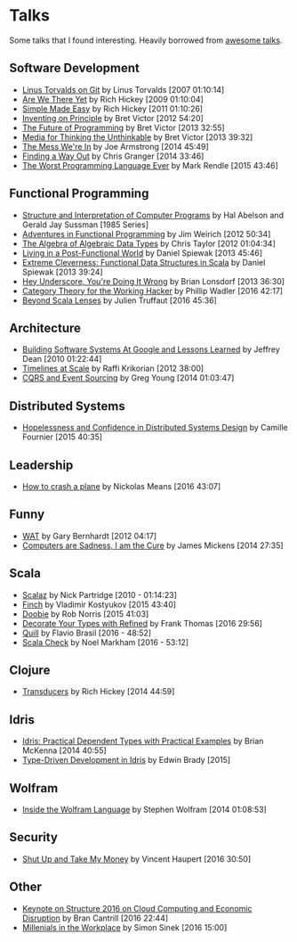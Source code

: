 # Talks

Some talks that I found interesting. Heavily borrowed from [awesome talks](https://github.com/JanVanRyswyck/awesome-talks).

## Software Development

- [Linus Torvalds on Git](https://www.youtube.com/watch?v=4XpnKHJAok8) by Linus Torvalds [2007 01:10:14]
- [Are We There Yet](https://www.infoq.com/presentations/Are-We-There-Yet-Rich-Hickey) by Rich Hickey [2009 01:10:04]
- [Simple Made Easy](https://www.infoq.com/presentations/Simple-Made-Easy) by Rich Hickey [2011 01:10:26]
- [Inventing on Principle](https://vimeo.com/36579366) by Bret Victor [2012 54:20]
- [The Future of Programming](https://vimeo.com/71278954) by Bret Victor [2013 32:55]
- [Media for Thinking the Unthinkable](http://worrydream.com/MediaForThinkingTheUnthinkable/) by Bret Victor [2013 39:32]
- [The Mess We're In](https://www.youtube.com/watch?v=lKXe3HUG2l4&list=UU_QIfHvN9auy2CoOdSfMWDw) by Joe Armstrong [2014 45:49]
- [Finding a Way Out](https://www.infoq.com/presentations/reimagining-software) by Chris Granger [2014 33:46]
- [The Worst Programming Language Ever](https://www.infoq.com/presentations/worst-programming-language) by Mark Rendle [2015 43:46]

## Functional Programming

- [Structure and Interpretation of Computer Programs](http://groups.csail.mit.edu/mac/classes/6.001/abelson-sussman-lectures/) by Hal Abelson and Gerald Jay Sussman [1985 Series]
- [Adventures in Functional Programming](https://vimeo.com/45140590) by Jim Weirich [2012 50:34]
- [The Algebra of Algebraic Data Types](https://www.youtube.com/watch?v=YScIPA8RbVE) by Chris Taylor [2012 01:04:34]
- [Living in a Post-Functional World](https://www.infoq.com/presentations/post-functional-scala-clojure-haskell) by Daniel Spiewak [2013 45:46]
- [Extreme Cleverness: Functional Data Structures in Scala](https://www.youtube.com/watch?v=pNhBQJN44YQ) by Daniel Spiewak [2013 39:24]
- [Hey Underscore, You're Doing It Wrong](https://www.youtube.com/watch?v=m3svKOdZijA) by Brian Lonsdorf [2013 36:30]
- [Category Theory for the Working Hacker](https://www.infoq.com/presentations/category-theory-propositions-principle?utm_source=infoq&utm_medium=popular_widget&utm_campaign=popular_content_list&utm_content=homepage) by Phillip Wadler [2016 42:17]
- [Beyond Scala Lenses](https://www.youtube.com/watch?v=6nyGVgGEKdA) by Julien Truffaut [2016 45:36]

## Architecture

- [Building Software Systems At Google and Lessons Learned](https://www.youtube.com/watch?v=modXC5IWTJI) by Jeffrey Dean [2010 01:22:44]
- [Timelines at Scale](https://www.infoq.com/presentations/Twitter-Timeline-Scalability?utm_source=presentations_about_qcon_sf2012&utm_medium=link&utm_campaign=qcon_sf2012) by Raffi Krikorian [2012 38:00]
- [CQRS and Event Sourcing](https://www.youtube.com/watch?v=JHGkaShoyNs&t=556s) by Greg Young [2014 01:03:47]

## Distributed Systems

- [Hopelessness and Confidence in Distributed Systems Design](https://www.youtube.com/watch?v=TlU1opuCXB0) by Camille Fournier [2015 40:35]

## Leadership

- [How to crash a plane](https://vimeo.com/album/4045988/video/173246615) by Nickolas Means [2016 43:07]

## Funny

- [WAT](https://www.destroyallsoftware.com/talks/wat) by Gary Bernhardt [2012 04:17]
- [Computers are Sadness, I am the Cure](https://vimeo.com/95066828) by James Mickens [2014 27:35]

## Scala

- [Scalaz](https://vimeo.com/10482466) by Nick Partridge [2010 - 01:14:23]
- [Finch](https://skillsmatter.com/skillscasts/6876-finch-your-rest-api-as-a-monad) by Vladimir Kostyukov [2015 43:40]
- [Doobie](https://www.youtube.com/watch?v=M5MF6M7FHPo) by Rob Norris [2015 41:03]
- [Decorate Your Types with Refined](https://www.youtube.com/watch?v=zExb9x3fzKs) by Frank Thomas [2016 29:56]
- [Quill](https://www.youtube.com/watch?v=nqSYccoSeio) by Flavio Brasil [2016 - 48:52]
- [Scala Check](https://www.youtube.com/watch?v=fltD7yrHbUA) by Noel Markham [2016 - 53:12]

## Clojure

- [Transducers](https://www.youtube.com/watch?v=6mTbuzafcII&index=5&list=PLcGKfGEEONaDFE_9BeCN1-q3LCqTSGL_q) by Rich Hickey [2014 44:59]

## Idris

- [Idris: Practical Dependent Types with Practical Examples](https://www.youtube.com/watch?v=4i7KrG1Afbk&index=12&list=PLcGKfGEEONaDFE_9BeCN1-q3LCqTSGL_q) by Brian McKenna [2014 40:55]
- [Type-Driven Development in Idris](https://www.youtube.com/watch?v=X36ye-1x_HQ) by Edwin Brady [2015]

## Wolfram

- [Inside the Wolfram Language](https://www.youtube.com/watch?v=EjCWdsrVcBM&index=4&list=PLcGKfGEEONaDFE_9BeCN1-q3LCqTSGL_q) by Stephen Wolfram [2014 01:08:53]

## Security

- [Shut Up and Take My Money](https://media.ccc.de/v/33c3-7969-shut_up_and_take_my_money) by Vincent Haupert [2016 30:50]

## Other

- [Keynote on Structure 2016 on Cloud Computing and Economic Disruption](https://vimeo.com/190937358) by Bran Cantrill [2016 22:44]
- [Millenials in the Workplace](https://www.youtube.com/watch?v=hER0Qp6QJNU) by Simon Sinek [2016 15:00]

